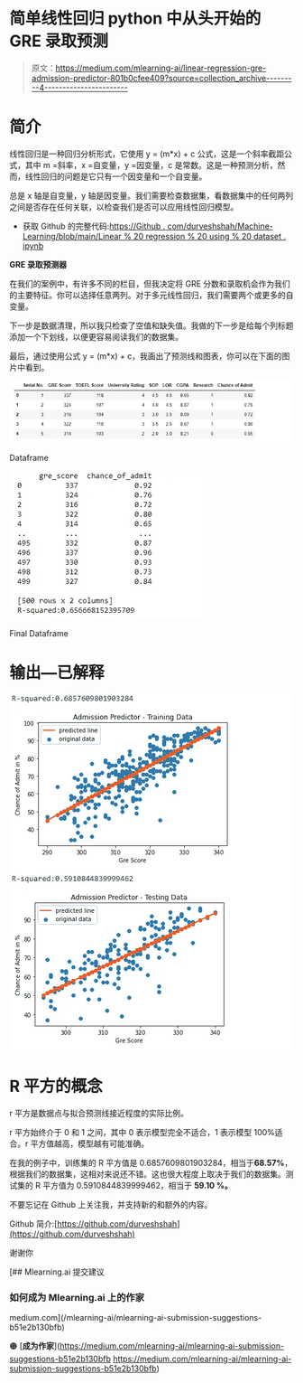 # 简单线性回归 python 中从头开始的 GRE 录取预测

> 原文：<https://medium.com/mlearning-ai/linear-regression-gre-admission-predictor-801b0cfee409?source=collection_archive---------4----------------------->

# **简介**

线性回归是一种回归分析形式，它使用 y = (m*x) + c 公式，这是一个斜率截距公式，其中 m =斜率，x =自变量，y =因变量，c 是常数。这是一种预测分析，然而，线性回归的问题是它只有一个因变量和一个自变量。

总是 x 轴是自变量，y 轴是因变量。我们需要检查数据集，看数据集中的任何两列之间是否存在任何关联，以检查我们是否可以应用线性回归模型。

*   获取 Github 的完整代码:[https://Github . com/durveshshah/Machine-Learning/blob/main/Linear % 20 regression % 20 using % 20 dataset . ipynb](https://github.com/durveshshah/Machine-Learning/blob/main/Linear%20Regression%20using%20Dataset.ipynb)

**GRE 录取预测器**

在我们的案例中，有许多不同的栏目，但我决定将 GRE 分数和录取机会作为我们的主要特征。你可以选择任意两列。对于多元线性回归，我们需要两个或更多的自变量。

下一步是数据清理，所以我只检查了空值和缺失值。我做的下一步是给每个列标题添加一个下划线，以便更容易阅读我们的数据集。

最后，通过使用公式 y = (m*x) + c，我画出了预测线和图表，你可以在下面的图片中看到。

![](img/2b1722217f5fc81958d28cd22818b22b.png)

Dataframe

![](img/714cf2065e7c6a7b274c8526c1ed91f8.png)

Final Dataframe

# 输出—已解释

![](img/91879f00d0bd91962526791f0e90548a.png)

# **R 平方的概念**

r 平方是数据点与拟合预测线接近程度的实际比例。

r 平方始终介于 0 和 1 之间，其中 0 表示模型完全不适合，1 表示模型 100%适合。r 平方值越高，模型越有可能准确。

在我的例子中，训练集的 R 平方值是 0.6857609801903284，相当于**68.57%**，根据我们的数据集，这相对来说还不错。这也很大程度上取决于我们的数据集。测试集的 R 平方值为 0.5910844839999462，相当于 **59.10 %。**

不要忘记在 Github 上关注我，并支持新的和额外的内容。

Github 简介:[https://github.com/durveshshah](https://github.com/durveshshah)

谢谢你

[](/mlearning-ai/mlearning-ai-submission-suggestions-b51e2b130bfb) [## Mlearning.ai 提交建议

### 如何成为 Mlearning.ai 上的作家

medium.com](/mlearning-ai/mlearning-ai-submission-suggestions-b51e2b130bfb) 

🟠 [**成为作家**](https://medium.com/mlearning-ai/mlearning-ai-submission-suggestions-b51e2b130bfb https://medium.com/mlearning-ai/mlearning-ai-submission-suggestions-b51e2b130bfb)